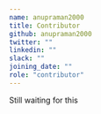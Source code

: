 ```yaml
---
name: anupraman2000
title: Contributor
github: anupraman2000
twitter: ""
linkedin: ""
slack: ""
joining_date: ""
role: "contributor"
---
```


Still waiting for this
